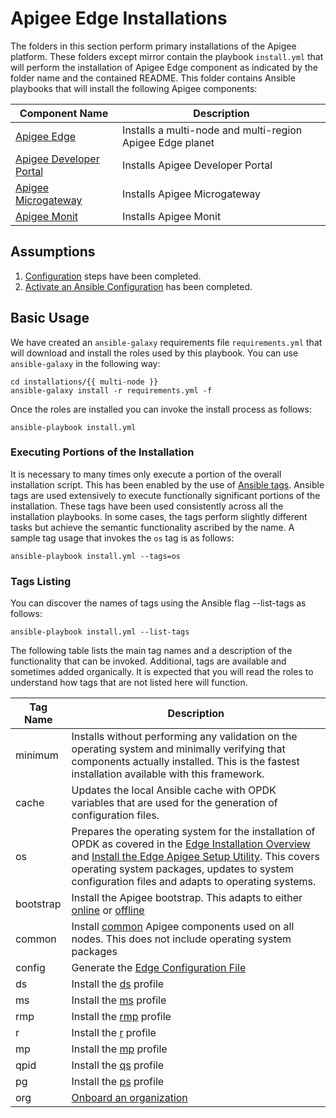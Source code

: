 # Apigee Edge Installations

The folders in this section perform primary installations of the Apigee platform. These folders except mirror contain 
the playbook `install.yml` that will perform the installation of Apigee Edge component as indicated by the folder name 
and the contained README. This folder contains Ansible playbooks that will install the following Apigee components:

| Component Name | Description | 
|--- | --- |
| [Apigee Edge](multi-node) | Installs a multi-node and multi-region Apigee Edge planet |
| [Apigee Developer Portal](devportal) | Installs Apigee Developer Portal |
| [Apigee Microgateway](edge-microgateway) | Installs Apigee Microgateway |
| [Apigee Monit](monit) | Installs Apigee Monit |

## Assumptions

1. [Configuration](../README.md#usage-overview ) steps have been completed. 
1. [Activate an Ansible Configuration](../README-configure-ansible.md) has been completed.

## Basic Usage
We have created an `ansible-galaxy` requirements file `requirements.yml` that will download and install the roles 
used by this playbook. You can use `ansible-galaxy` in the following way:


    cd installations/{{ multi-node }}
    ansible-galaxy install -r requirements.yml -f
    
Once the roles are installed you can invoke the install process as follows:

    ansible-playbook install.yml

### Executing Portions of the Installation
It is necessary to many times only execute a portion of the overall installation script. This has been enabled by the 
use of [Ansible tags](http://docs.ansible.com/ansible/latest/cli/ansible-playbook.html#cmdoption-ansible-playbook-tags). 
Ansible tags are used extensively to execute functionally significant portions of the installation. These tags have been 
used consistently across all the installation playbooks. In some cases, the tags perform slightly different tasks but 
achieve the semantic functionality ascribed by the name. A sample tag usage that invokes the `os` tag is as follows: 

    ansible-playbook install.yml --tags=os
    
### Tags Listing
You can discover the names of tags using the Ansible flag --list-tags as follows: 

    ansible-playbook install.yml --list-tags
    
The following table lists the main tag names and a description of the functionality that can be invoked. Additional, tags
are available and sometimes added organically. It is expected that you will read the roles to understand how tags that are
not listed here will function. 

| Tag Name | Description |
| --- | --- |
| minimum | Installs without performing any validation on the operating system and minimally verifying that components actually installed. This is the fastest installation available with this framework. |
| cache | Updates the local Ansible cache with OPDK variables that are used for the generation of configuration files. |
| os | Prepares the operating system for the installation of OPDK as covered in the [Edge Installation Overview](https://docs.apigee.com/private-cloud/latest/installation-overview) and [Install the Edge Apigee Setup Utility](https://docs.apigee.com/private-cloud/latest/install-edge-apigee-setup-utility). This covers operating system packages, updates to system configuration files and adapts to operating systems. |
| bootstrap | Install the Apigee bootstrap. This adapts to either [online](https://docs.apigee.com/private-cloud/latest/install-edge-apigee-setup-utility#installedgeapigeesetuputilityonanodewithanexternalinternetconnection) or [offline](https://docs.apigee.com/private-cloud/latest/install-edge-apigee-setup-utility#installedgeapigeesetuputilityonanodewithnoexternalinternetconnection) |
| common | Install [common](https://docs.apigee.com/private-cloud/latest/install-edge-apigee-setup-utility) Apigee components used on all nodes. This does not include operating system packages |
| config | Generate the [Edge Configuration File](https://docs.apigee.com/private-cloud/latest/edge-configuration-file-reference) |
| ds | Install the [ds](https://docs.apigee.com/private-cloud/latest/install-edge-components-node#specifyingthecomponentstoinstall) profile | 
| ms | Install the [ms](https://docs.apigee.com/private-cloud/latest/install-edge-components-node#specifyingthecomponentstoinstall) profile | 
| rmp | Install the [rmp](https://docs.apigee.com/private-cloud/latest/install-edge-components-node#specifyingthecomponentstoinstall) profile | 
| r | Install the [r](https://docs.apigee.com/private-cloud/latest/install-edge-components-node#specifyingthecomponentstoinstall) profile | 
| mp | Install the [mp](https://docs.apigee.com/private-cloud/latest/install-edge-components-node#specifyingthecomponentstoinstall) profile | 
| qpid | Install the [qs](https://docs.apigee.com/private-cloud/latest/install-edge-components-node#specifyingthecomponentstoinstall) profile | 
| pg | Install the [ps](https://docs.apigee.com/private-cloud/latest/install-edge-components-node#specifyingthecomponentstoinstall) profile |
| org | [Onboard an organization](https://docs.apigee.com/private-cloud/latest/onboard-organization) |
